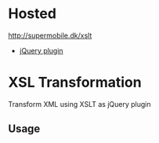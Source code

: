 Hosted
====================
http://supermobile.dk/xslt

- [jQuery plugin](http://supermobile.dk/xslt/javascript/jquery.xslt.js)



XSL Transformation 
====================

Transform XML using XSLT as jQuery plugin

## Usage	
```$('#results').xslt('example.com/data.xml', 'example.com/program.xsl');



